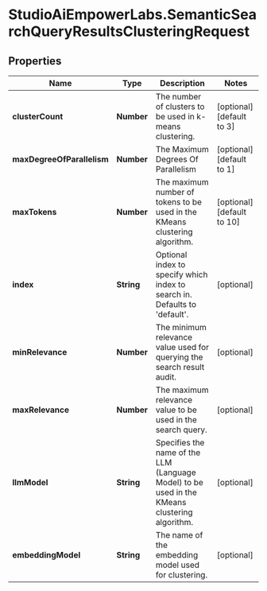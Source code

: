 # StudioAiEmpowerLabs.SemanticSearchQueryResultsClusteringRequest

## Properties

Name | Type | Description | Notes
------------ | ------------- | ------------- | -------------
**clusterCount** | **Number** | The number of clusters to be used in k-means clustering. | [optional] [default to 3]
**maxDegreeOfParallelism** | **Number** | The Maximum Degrees Of Parallelism | [optional] [default to 1]
**maxTokens** | **Number** | The maximum number of tokens to be used in the KMeans clustering algorithm. | [optional] [default to 10]
**index** | **String** | Optional index to specify which index to search in. Defaults to &#39;default&#39;. | [optional] 
**minRelevance** | **Number** | The minimum relevance value used for querying the search result audit. | [optional] 
**maxRelevance** | **Number** | The maximum relevance value to be used in the search query. | [optional] 
**llmModel** | **String** | Specifies the name of the LLM (Language Model) to be used in the KMeans clustering algorithm. | [optional] 
**embeddingModel** | **String** | The name of the embedding model used for clustering. | [optional] 


